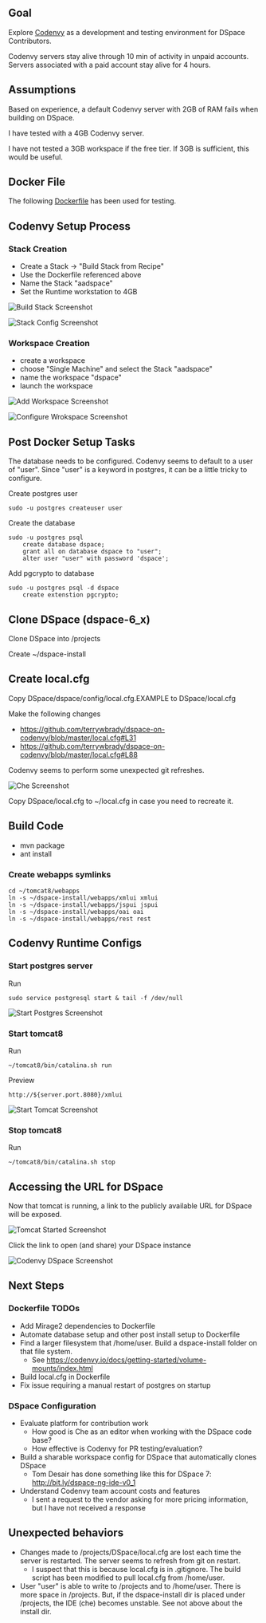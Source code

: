 ## Goal

Explore [Codenvy](http://codenvy.com) as a development and testing environment for DSpace Contributors.

Codenvy servers stay alive through 10 min of activity in unpaid accounts.  Servers associated with a paid account stay alive for 4 hours.

## Assumptions

Based on experience, a default Codenvy server with 2GB of RAM fails when building on DSpace.

I have tested with a 4GB Codenvy server.

I have not tested a 3GB workspace if the free tier.  If 3GB is sufficient, this would be useful.

## Docker File

The following [Dockerfile](Dockerfile) has been used for testing.

## Codenvy Setup Process

### Stack Creation

- Create a Stack -> "Build Stack from Recipe"
- Use the Dockerfile referenced above
- Name the Stack "aadspace"
- Set the Runtime workstation to 4GB

![Build Stack Screenshot](screenshots/buildStack.png)    

![Stack Config Screenshot](screenshots/stackConfig.png)    


### Workspace Creation

- create a workspace
- choose "Single Machine" and select the Stack "aadspace"
- name the workspace "dspace"
- launch the workspace

![Add Workspace Screenshot](screenshots/addWorkspace.png)    

![Configure Wrokspace Screenshot](screenshots/configureWorkspace.png)    


## Post Docker Setup Tasks

The database needs to be configured.  Codenvy seems to default to a user of "user".  Since "user" is a keyword in postgres, it can be a little tricky to configure.

Create postgres user

    sudo -u postgres createuser user

Create the database

    sudo -u postgres psql
        create database dspace;
        grant all on database dspace to "user";
        alter user "user" with password 'dspace';

Add pgcrypto to database

    sudo -u postgres psql -d dspace
        create extenstion pgcrypto;        

## Clone DSpace (dspace-6_x)

Clone DSpace into /projects

Create ~/dspace-install

## Create local.cfg

Copy DSpace/dspace/config/local.cfg.EXAMPLE to DSpace/local.cfg

Make the following changes
- https://github.com/terrywbrady/dspace-on-codenvy/blob/master/local.cfg#L31
- https://github.com/terrywbrady/dspace-on-codenvy/blob/master/local.cfg#L88

Codenvy seems to perform some unexpected git refreshes.

![Che Screenshot](screenshots/cheEditor.png)    

Copy DSpace/local.cfg to ~/local.cfg in case you need to recreate it.
    
## Build Code

- mvn package
- ant install

### Create webapps symlinks

    cd ~/tomcat8/webapps
    ln -s ~/dspace-install/webapps/xmlui xmlui
    ln -s ~/dspace-install/webapps/jspui jspui
    ln -s ~/dspace-install/webapps/oai oai
    ln -s ~/dspace-install/webapps/rest rest


## Codenvy Runtime Configs

### Start postgres server

Run

    sudo service postgresql start & tail -f /dev/null

![Start Postgres Screenshot](screenshots/startPostgres.png)    


### Start tomcat8

Run

    ~/tomcat8/bin/catalina.sh run

Preview

    http://${server.port.8080}/xmlui

![Start Tomcat Screenshot](screenshots/startTomcat.png)    


### Stop tomcat8

Run

    ~/tomcat8/bin/catalina.sh stop

## Accessing the URL for DSpace

Now that tomcat is running, a link to the publicly available URL for DSpace will be exposed.

![Tomcat Started Screenshot](screenshots/tomcatStarted.png)    

Click the link to open (and share) your DSpace instance

![Codenvy DSpace Screenshot](screenshots/codenvyDSpace.png)    

## Next Steps

### Dockerfile TODOs

- Add Mirage2 dependencies to Dockerfile
- Automate database setup and other post install setup to Dockerfile
- Find a larger filesystem that /home/user.  Build a dspace-install folder on that file system.
  - See https://codenvy.io/docs/getting-started/volume-mounts/index.html
- Build local.cfg in Dockerfile
- Fix issue requiring a manual restart of postgres on startup
  
### DSpace Configuration  
  
- Evaluate platform for contribution work
  - How good is Che as an editor when working with the DSpace code base?
  - How effective is Codenvy for PR testing/evaluation?
- Build a sharable workspace config for DSpace that automatically clones DSpace
  - Tom Desair has done something like this for DSpace 7: http://bit.ly/dspace-ng-ide-v0_1
- Understand Codenvy team account costs and features
  - I sent a request to the vendor asking for more pricing information, but I have not received a response

## Unexpected behaviors

* Changes made to /projects/DSpace/local.cfg are lost each time the server is restarted.  The server seems to refresh from git on restart.
  * I suspect that this is because local.cfg is in .gitignore.  The build script has been modified to pull local.cfg from /home/user.
* User "user" is able to write to /projects and to /home/user.  There is more space in /projects.  But, if the dspace-install dir is placed under /projects, the IDE (che) becomes unstable.  See not above about the install dir.
